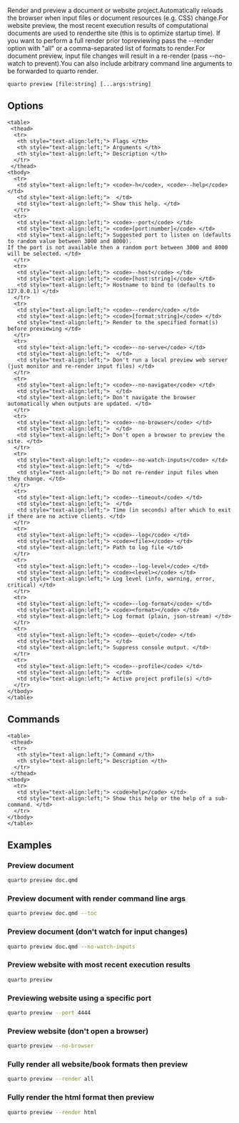 Render and preview a document or website project.Automatically reloads the browser when input files or document resources (e.g. CSS) change.For website preview, the most recent execution results of computational documents are used to renderthe site (this is to optimize startup time). If you want to perform a full render prior topreviewing pass the --render option with "all" or a comma-separated list of formats to render.For document preview, input file changes will result in a re-render (pass --no-watch to prevent).You can also include arbitrary command line arguments to be forwarded to quarto render.

``` {.bash}
quarto preview [file:string] [...args:string]
```


## Options


```{=html}
<table>
 <thead>
  <tr>
   <th style="text-align:left;"> Flags </th>
   <th style="text-align:left;"> Arguments </th>
   <th style="text-align:left;"> Description </th>
  </tr>
 </thead>
<tbody>
  <tr>
   <td style="text-align:left;"> <code>-h</code>, <code>--help</code> </td>
   <td style="text-align:left;">  </td>
   <td style="text-align:left;"> Show this help. </td>
  </tr>
  <tr>
   <td style="text-align:left;"> <code>--port</code> </td>
   <td style="text-align:left;"> <code>[port:number]</code> </td>
   <td style="text-align:left;"> Suggested port to listen on (defaults to random value between 3000 and 8000).
If the port is not available then a random port between 3000 and 8000 will be selected. </td>
  </tr>
  <tr>
   <td style="text-align:left;"> <code>--host</code> </td>
   <td style="text-align:left;"> <code>[host:string]</code> </td>
   <td style="text-align:left;"> Hostname to bind to (defaults to 127.0.0.1) </td>
  </tr>
  <tr>
   <td style="text-align:left;"> <code>--render</code> </td>
   <td style="text-align:left;"> <code>[format:string]</code> </td>
   <td style="text-align:left;"> Render to the specified format(s) before previewing </td>
  </tr>
  <tr>
   <td style="text-align:left;"> <code>--no-serve</code> </td>
   <td style="text-align:left;">  </td>
   <td style="text-align:left;"> Don't run a local preview web server (just monitor and re-render input files) </td>
  </tr>
  <tr>
   <td style="text-align:left;"> <code>--no-navigate</code> </td>
   <td style="text-align:left;">  </td>
   <td style="text-align:left;"> Don't navigate the browser automatically when outputs are updated. </td>
  </tr>
  <tr>
   <td style="text-align:left;"> <code>--no-browser</code> </td>
   <td style="text-align:left;">  </td>
   <td style="text-align:left;"> Don't open a browser to preview the site. </td>
  </tr>
  <tr>
   <td style="text-align:left;"> <code>--no-watch-inputs</code> </td>
   <td style="text-align:left;">  </td>
   <td style="text-align:left;"> Do not re-render input files when they change. </td>
  </tr>
  <tr>
   <td style="text-align:left;"> <code>--timeout</code> </td>
   <td style="text-align:left;">  </td>
   <td style="text-align:left;"> Time (in seconds) after which to exit if there are no active clients. </td>
  </tr>
  <tr>
   <td style="text-align:left;"> <code>--log</code> </td>
   <td style="text-align:left;"> <code><file></code> </td>
   <td style="text-align:left;"> Path to log file </td>
  </tr>
  <tr>
   <td style="text-align:left;"> <code>--log-level</code> </td>
   <td style="text-align:left;"> <code><level></code> </td>
   <td style="text-align:left;"> Log level (info, warning, error, critical) </td>
  </tr>
  <tr>
   <td style="text-align:left;"> <code>--log-format</code> </td>
   <td style="text-align:left;"> <code><format></code> </td>
   <td style="text-align:left;"> Log format (plain, json-stream) </td>
  </tr>
  <tr>
   <td style="text-align:left;"> <code>--quiet</code> </td>
   <td style="text-align:left;">  </td>
   <td style="text-align:left;"> Suppress console output. </td>
  </tr>
  <tr>
   <td style="text-align:left;"> <code>--profile</code> </td>
   <td style="text-align:left;">  </td>
   <td style="text-align:left;"> Active project profile(s) </td>
  </tr>
</tbody>
</table>
```



## Commands


```{=html}
<table>
 <thead>
  <tr>
   <th style="text-align:left;"> Command </th>
   <th style="text-align:left;"> Description </th>
  </tr>
 </thead>
<tbody>
  <tr>
   <td style="text-align:left;"> <code>help</code> </td>
   <td style="text-align:left;"> Show this help or the help of a sub-command. </td>
  </tr>
</tbody>
</table>
```



## Examples
### Preview document

``` {.bash filename='Terminal'}
quarto preview doc.qmd
```

### Preview document with render command line args

``` {.bash filename='Terminal'}
quarto preview doc.qmd --toc
```

### Preview document (don't watch for input changes)

``` {.bash filename='Terminal'}
quarto preview doc.qmd --no-watch-inputs
```

### Preview website with most recent execution results

``` {.bash filename='Terminal'}
quarto preview
```

### Previewing website using a specific port

``` {.bash filename='Terminal'}
quarto preview --port 4444
```

### Preview website (don't open a browser)

``` {.bash filename='Terminal'}
quarto preview --no-browser
```

### Fully render all website/book formats then preview

``` {.bash filename='Terminal'}
quarto preview --render all
```

### Fully render the html format then preview

``` {.bash filename='Terminal'}
quarto preview --render html
```

